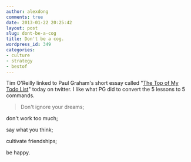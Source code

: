 ```yaml
---
author: alexdong
comments: true
date: 2013-01-22 20:25:42
layout: post
slug: dont-be-a-cog
title: Don't be a cog.
wordpress_id: 349
categories:
- culture
- strategy
- bestof
---
```


Tim O'Reilly linked to Paul Graham's short essay called "[The Top of My Todo List](http://paulgraham.com/todo.html)" today on twitter. I like what PG did to convert the 5 lessons to 5 commands.


> Don't ignore your dreams;

don't work too much;

say what you think;

cultivate friendships;

be happy.
